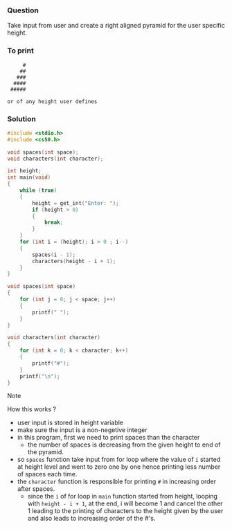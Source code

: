 ### Question

Take input from user and create a right aligned pyramid for the user specific height.

### To print

```
     #
    ##
   ###
  ####
 #####

or of any height user defines
```

### Solution

```c
#include <stdio.h>
#include <cs50.h>

void spaces(int space);
void characters(int character);

int height;
int main(void)
{
    while (true)
    {
        height = get_int("Enter: ");
        if (height > 0)
        {
            break;
        }
    }
    for (int i = (height); i > 0 ; i--)
    {
        spaces(i - 1);
        characters(height - i + 1);
    }
}

void spaces(int space)
{
    for (int j = 0; j < space; j++)
    {
        printf(" ");
    }
}

void characters(int character)
{
    for (int k = 0; k < character; k++)
    {
        printf("#");
    }
    printf("\n");
}

```

> [!NOTE]
> How this works ?

- user input is stored in height variable
- make sure the input is a non-negetive integer
- in this program, first we need to print spaces than the character
  - the number of spaces is decreasing from the given height to end of the pyramid.
- so `spaces` function take input from for loop where the value of `i` started at height level and went to zero one by one hence printing less number of spaces each time.
- the `character` function is responsible for printing `#` in increasing order after spaces.
  - since the `i` of for loop in `main` function started from height, looping with `height - i + 1`, at the end, i will become 1 and cancel the other 1 leading to the printing of characters to the height given by the user and also leads to increasing order of the #'s.
